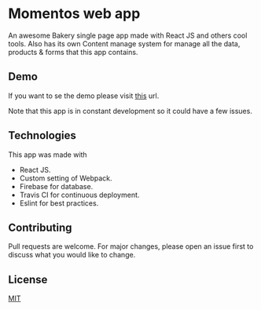 # Momentos web app

An awesome Bakery single page app made with React JS and others cool tools.
Also has its own Content manage system for manage all the data, products & forms that this app contains.

## Demo

If you want to se the demo please visit [this](https://momentos-30bd0.web.app/) url.

Note that this app  is in constant development so it could have a few issues.

## Technologies
This app was made with
- React JS.
- Custom setting of Webpack.
- Firebase for database.
- Travis CI for continuous deployment.
- Eslint for best practices.

## Contributing
Pull requests are welcome. For major changes, please open an issue first to discuss what you would like to change.

## License
[MIT](https://choosealicense.com/licenses/mit/)
